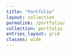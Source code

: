 ```yaml
---
title: "Portfolio"
layout: collection
permalink: /portfolio/
collection: portfolio
entries_layout: grid
classes: wide
---
```


<!-- ## Project from courses you can check [here](https://mars-hss.github.io/course_project) -->
<br/><br/>